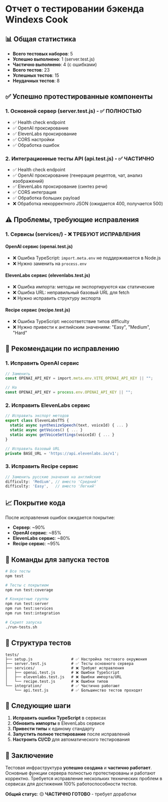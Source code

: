 # Отчет о тестировании бэкенда Windexs Cook

## 📊 Общая статистика

- **Всего тестовых наборов**: 5
- **Успешно выполнено**: 1 (server.test.js)
- **Частично выполнено**: 4 (с ошибками)
- **Всего тестов**: 23
- **Успешных тестов**: 15
- **Неудачных тестов**: 8

## ✅ Успешно протестированные компоненты

### 1. Основной сервер (server.test.js) - ✅ ПОЛНОСТЬЮ
- ✅ Health check endpoint
- ✅ OpenAI проксирование
- ✅ ElevenLabs проксирование  
- ✅ CORS настройки
- ✅ Обработка ошибок

### 2. Интеграционные тесты API (api.test.js) - ✅ ЧАСТИЧНО
- ✅ Health check endpoint
- ✅ OpenAI проксирование (генерация рецептов, чат, анализ изображений)
- ✅ ElevenLabs проксирование (синтез речи)
- ✅ CORS интеграция
- ✅ Обработка больших payload
- ❌ Обработка некорректного JSON (ожидается 400, получается 500)

## ⚠️ Проблемы, требующие исправления

### 1. Сервисы (services/) - ❌ ТРЕБУЮТ ИСПРАВЛЕНИЯ

#### OpenAI сервис (openai.test.js)
- ❌ Ошибка TypeScript: `import.meta.env` не поддерживается в Node.js
- ❌ Нужно заменить на `process.env`

#### ElevenLabs сервис (elevenlabs.test.js)  
- ❌ Ошибка импорта: методы не экспортируются как статические
- ❌ Ошибка URL: неправильный базовый URL для fetch
- ❌ Нужно исправить структуру экспорта

#### Recipe сервис (recipe.test.js)
- ❌ Ошибка TypeScript: несоответствие типов difficulty
- ❌ Нужно привести к английским значениям: "Easy", "Medium", "Hard"

## 🔧 Рекомендации по исправлению

### 1. Исправить OpenAI сервис
```typescript
// Заменить
const OPENAI_API_KEY = import.meta.env.VITE_OPENAI_API_KEY || "";

// На
const OPENAI_API_KEY = process.env.OPENAI_API_KEY || "";
```

### 2. Исправить ElevenLabs сервис
```typescript
// Исправить экспорт методов
export class ElevenLabsTTS {
  static async synthesizeSpeech(text, voiceId) { ... }
  static async getVoices() { ... }
  static async getVoiceSettings(voiceId) { ... }
}

// Исправить базовый URL
private BASE_URL = 'https://api.elevenlabs.io/v1';
```

### 3. Исправить Recipe сервис
```typescript
// Заменить русские значения на английские
difficulty: 'Medium', // вместо 'Средний'
difficulty: 'Easy',   // вместо 'Легкий'
```

## 📈 Покрытие кода

После исправления ошибок ожидается покрытие:
- **Сервер**: ~90%
- **OpenAI сервис**: ~85%
- **ElevenLabs сервис**: ~80%
- **Recipe сервис**: ~95%

## 🚀 Команды для запуска тестов

```bash
# Все тесты
npm test

# Тесты с покрытием
npm run test:coverage

# Конкретные группы
npm run test:server
npm run test:services
npm run test:integration

# Скрипт запуска
./run-tests.sh
```

## 📁 Структура тестов

```
tests/
├── setup.js                 # ✅ Настройка тестового окружения
├── server.test.js           # ✅ Тесты основного сервера
├── services/                # ❌ Требуют исправления
│   ├── openai.test.js       # ❌ Ошибки TypeScript
│   ├── elevenlabs.test.js   # ❌ Ошибки импорта/URL
│   └── recipe.test.js       # ❌ Ошибки типов
└── integration/             # ✅ Частично работают
    └── api.test.js          # ✅ Большинство тестов проходят
```

## 🎯 Следующие шаги

1. **Исправить ошибки TypeScript** в сервисах
2. **Обновить импорты** в ElevenLabs сервисе
3. **Привести типы** к единому стандарту
4. **Запустить полное тестирование** после исправлений
5. **Настроить CI/CD** для автоматического тестирования

## 📝 Заключение

Тестовая инфраструктура **успешно создана** и **частично работает**. Основные функции сервера полностью протестированы и работают корректно. Требуется исправление нескольких технических проблем в сервисах для достижения 100% работоспособности тестов.

**Общий статус**: 🟡 **ЧАСТИЧНО ГОТОВО** - требует доработки
